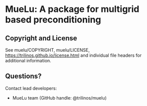 # MueLu: A package for multigrid based preconditioning


## Copyright and License
See muelu/COPYRIGHT, muelu/LICENSE, https://trilinos.github.io/license.html and individual file headers for additional information.


## Questions? 
Contact lead developers:

* MueLu team         (GitHub handle: @trilinos/muelu)
